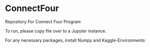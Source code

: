 # ConnectFour
Repository For Connect Four Program

To run, please copy file over to a Jupyter instance. 

For any necessary packages, install Numpy and Kaggle-Environments 

